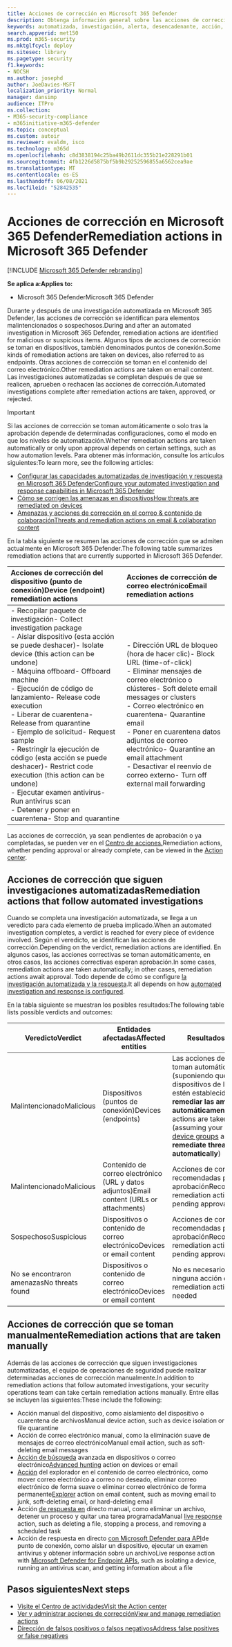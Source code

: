 ```yaml
---
title: Acciones de corrección en Microsoft 365 Defender
description: Obtenga información general sobre las acciones de corrección que siguen las investigaciones automatizadas en Microsoft 365 Defender
keywords: automatizada, investigación, alerta, desencadenante, acción, corrección
search.appverid: met150
ms.prod: m365-security
ms.mktglfcycl: deploy
ms.sitesec: library
ms.pagetype: security
f1.keywords:
- NOCSH
ms.author: josephd
author: JoeDavies-MSFT
localization_priority: Normal
manager: dansimp
audience: ITPro
ms.collection:
- M365-security-compliance
- m365initiative-m365-defender
ms.topic: conceptual
ms.custom: autoir
ms.reviewer: evaldm, isco
ms.technology: m365d
ms.openlocfilehash: c8d3838194c25ba49b2611dc355b21e228291b01
ms.sourcegitcommit: 4fb1226d5875bf5b9b29252596855a6562cea9ae
ms.translationtype: MT
ms.contentlocale: es-ES
ms.lasthandoff: 06/08/2021
ms.locfileid: "52842535"
---
```

# <a name="remediation-actions-in-microsoft-365-defender"></a><span data-ttu-id="70557-104">Acciones de corrección en Microsoft 365 Defender</span><span class="sxs-lookup"><span data-stu-id="70557-104">Remediation actions in Microsoft 365 Defender</span></span>

[!INCLUDE [Microsoft 365 Defender rebranding](../includes/microsoft-defender.md)]


<span data-ttu-id="70557-105">**Se aplica a:**</span><span class="sxs-lookup"><span data-stu-id="70557-105">**Applies to:**</span></span>
- <span data-ttu-id="70557-106">Microsoft 365 Defender</span><span class="sxs-lookup"><span data-stu-id="70557-106">Microsoft 365 Defender</span></span>

<span data-ttu-id="70557-107">Durante y después de una investigación automatizada en Microsoft 365 Defender, las acciones de corrección se identifican para elementos malintencionados o sospechosos.</span><span class="sxs-lookup"><span data-stu-id="70557-107">During and after an automated investigation in Microsoft 365 Defender, remediation actions are identified for malicious or suspicious items.</span></span> <span data-ttu-id="70557-108">Algunos tipos de acciones de corrección se toman en dispositivos, también denominados puntos de conexión.</span><span class="sxs-lookup"><span data-stu-id="70557-108">Some kinds of remediation actions are taken on devices, also referred to as endpoints.</span></span> <span data-ttu-id="70557-109">Otras acciones de corrección se toman en el contenido del correo electrónico.</span><span class="sxs-lookup"><span data-stu-id="70557-109">Other remediation actions are taken on email content.</span></span> <span data-ttu-id="70557-110">Las investigaciones automatizadas se completan después de que se realicen, aprueben o rechacen las acciones de corrección.</span><span class="sxs-lookup"><span data-stu-id="70557-110">Automated investigations complete after remediation actions are taken, approved, or rejected.</span></span>

> [!IMPORTANT]
> <span data-ttu-id="70557-111">Si las acciones de corrección se toman automáticamente o solo tras la aprobación depende de determinadas configuraciones, como el modo en que los niveles de automatización.</span><span class="sxs-lookup"><span data-stu-id="70557-111">Whether remediation actions are taken automatically or only upon approval depends on certain settings, such as how automation levels.</span></span> <span data-ttu-id="70557-112">Para obtener más información, consulte los artículos siguientes:</span><span class="sxs-lookup"><span data-stu-id="70557-112">To learn more, see the following articles:</span></span>
> - [<span data-ttu-id="70557-113">Configurar las capacidades automatizadas de investigación y respuesta en Microsoft 365 Defender</span><span class="sxs-lookup"><span data-stu-id="70557-113">Configure your automated investigation and response capabilities in Microsoft 365 Defender</span></span>](m365d-configure-auto-investigation-response.md)
> - [<span data-ttu-id="70557-114">Cómo se corrigen las amenazas en dispositivos</span><span class="sxs-lookup"><span data-stu-id="70557-114">How threats are remediated on devices</span></span>](../defender-endpoint/automated-investigations.md)
> - [<span data-ttu-id="70557-115">Amenazas y acciones de corrección en el correo & contenido de colaboración</span><span class="sxs-lookup"><span data-stu-id="70557-115">Threats and remediation actions on email & collaboration content</span></span>](../office-365-security/air-remediation-actions.md#threats-and-remediation-actions)

<span data-ttu-id="70557-116">En la tabla siguiente se resumen las acciones de corrección que se admiten actualmente en Microsoft 365 Defender.</span><span class="sxs-lookup"><span data-stu-id="70557-116">The following table summarizes remediation actions that are currently supported in Microsoft 365 Defender.</span></span> 

|<span data-ttu-id="70557-117">Acciones de corrección del dispositivo (punto de conexión)</span><span class="sxs-lookup"><span data-stu-id="70557-117">Device (endpoint) remediation actions</span></span>  |<span data-ttu-id="70557-118">Acciones de corrección de correo electrónico</span><span class="sxs-lookup"><span data-stu-id="70557-118">Email remediation actions</span></span>  |
|:---------|:---------|
|<span data-ttu-id="70557-119">- Recopilar paquete de investigación</span><span class="sxs-lookup"><span data-stu-id="70557-119">- Collect investigation package</span></span> <br/><span data-ttu-id="70557-120">- Aislar dispositivo (esta acción se puede deshacer)</span><span class="sxs-lookup"><span data-stu-id="70557-120">- Isolate device (this action can be undone)</span></span><br/><span data-ttu-id="70557-121">- Máquina offboard</span><span class="sxs-lookup"><span data-stu-id="70557-121">- Offboard machine</span></span> <br/><span data-ttu-id="70557-122">- Ejecución de código de lanzamiento</span><span class="sxs-lookup"><span data-stu-id="70557-122">- Release code execution</span></span> <br/><span data-ttu-id="70557-123">- Liberar de cuarentena</span><span class="sxs-lookup"><span data-stu-id="70557-123">- Release from quarantine</span></span> <br/><span data-ttu-id="70557-124">- Ejemplo de solicitud</span><span class="sxs-lookup"><span data-stu-id="70557-124">- Request sample</span></span> <br/><span data-ttu-id="70557-125">- Restringir la ejecución de código (esta acción se puede deshacer)</span><span class="sxs-lookup"><span data-stu-id="70557-125">- Restrict code execution (this action can be undone)</span></span> <br/><span data-ttu-id="70557-126">- Ejecutar examen antivirus</span><span class="sxs-lookup"><span data-stu-id="70557-126">- Run antivirus scan</span></span> <br/><span data-ttu-id="70557-127">- Detener y poner en cuarentena</span><span class="sxs-lookup"><span data-stu-id="70557-127">- Stop and quarantine</span></span>      |<span data-ttu-id="70557-128">- Dirección URL de bloqueo (hora de hacer clic)</span><span class="sxs-lookup"><span data-stu-id="70557-128">- Block URL (time-of-click)</span></span><br/><span data-ttu-id="70557-129">- Eliminar mensajes de correo electrónico o clústeres</span><span class="sxs-lookup"><span data-stu-id="70557-129">- Soft delete email messages or clusters</span></span><br/><span data-ttu-id="70557-130">- Correo electrónico en cuarentena</span><span class="sxs-lookup"><span data-stu-id="70557-130">- Quarantine email</span></span><br/><span data-ttu-id="70557-131">- Poner en cuarentena datos adjuntos de correo electrónico</span><span class="sxs-lookup"><span data-stu-id="70557-131">- Quarantine an email attachment</span></span><br/><span data-ttu-id="70557-132">- Desactivar el reenvío de correo externo</span><span class="sxs-lookup"><span data-stu-id="70557-132">- Turn off external mail forwarding</span></span>          |

<span data-ttu-id="70557-133">Las acciones de corrección, ya sean pendientes de aprobación o ya completadas, se pueden ver en el [Centro de acciones.](m365d-action-center.md)</span><span class="sxs-lookup"><span data-stu-id="70557-133">Remediation actions, whether pending approval or already complete, can be viewed in the [Action center](m365d-action-center.md).</span></span>

## <a name="remediation-actions-that-follow-automated-investigations"></a><span data-ttu-id="70557-134">Acciones de corrección que siguen investigaciones automatizadas</span><span class="sxs-lookup"><span data-stu-id="70557-134">Remediation actions that follow automated investigations</span></span>

<span data-ttu-id="70557-135">Cuando se completa una investigación automatizada, se llega a un veredicto para cada elemento de prueba implicado.</span><span class="sxs-lookup"><span data-stu-id="70557-135">When an automated investigation completes, a verdict is reached for every piece of evidence involved.</span></span> <span data-ttu-id="70557-136">Según el veredicto, se identifican las acciones de corrección.</span><span class="sxs-lookup"><span data-stu-id="70557-136">Depending on the verdict, remediation actions are identified.</span></span> <span data-ttu-id="70557-137">En algunos casos, las acciones correctivas se toman automáticamente, en otros casos, las acciones correctivas esperan aprobación.</span><span class="sxs-lookup"><span data-stu-id="70557-137">In some cases, remediation actions are taken automatically; in other cases, remediation actions await approval.</span></span> <span data-ttu-id="70557-138">Todo depende de cómo se configure [la investigación automatizada y la respuesta](m365d-configure-auto-investigation-response.md).</span><span class="sxs-lookup"><span data-stu-id="70557-138">It all depends on how [automated investigation and response is configured](m365d-configure-auto-investigation-response.md).</span></span>

<span data-ttu-id="70557-139">En la tabla siguiente se muestran los posibles resultados:</span><span class="sxs-lookup"><span data-stu-id="70557-139">The following table lists possible verdicts and outcomes:</span></span>

| <span data-ttu-id="70557-140">Veredicto</span><span class="sxs-lookup"><span data-stu-id="70557-140">Verdict</span></span>    | <span data-ttu-id="70557-141">Entidades afectadas</span><span class="sxs-lookup"><span data-stu-id="70557-141">Affected entities</span></span>    | <span data-ttu-id="70557-142">Resultados</span><span class="sxs-lookup"><span data-stu-id="70557-142">Outcomes</span></span>|
|------|------|------|
| <span data-ttu-id="70557-143">Malintencionado</span><span class="sxs-lookup"><span data-stu-id="70557-143">Malicious</span></span>    | <span data-ttu-id="70557-144">Dispositivos (puntos de conexión)</span><span class="sxs-lookup"><span data-stu-id="70557-144">Devices (endpoints)</span></span>    | <span data-ttu-id="70557-145">Las acciones de corrección se toman automáticamente [](m365d-configure-auto-investigation-response.md#review-or-change-the-automation-level-for-device-groups) (suponiendo que los grupos de dispositivos de la organización estén establecidos en **Full - remediar las amenazas automáticamente)**</span><span class="sxs-lookup"><span data-stu-id="70557-145">Remediation actions are taken automatically (assuming your organization's [device groups](m365d-configure-auto-investigation-response.md#review-or-change-the-automation-level-for-device-groups) are set to **Full - remediate threats automatically**)</span></span>|
| <span data-ttu-id="70557-146">Malintencionado</span><span class="sxs-lookup"><span data-stu-id="70557-146">Malicious</span></span>    | <span data-ttu-id="70557-147">Contenido de correo electrónico (URL y datos adjuntos)</span><span class="sxs-lookup"><span data-stu-id="70557-147">Email content (URLs or attachments)</span></span> | <span data-ttu-id="70557-148">Acciones de corrección recomendadas pendientes de aprobación</span><span class="sxs-lookup"><span data-stu-id="70557-148">Recommended remediation actions are pending approval</span></span>|
| <span data-ttu-id="70557-149">Sospechoso</span><span class="sxs-lookup"><span data-stu-id="70557-149">Suspicious</span></span>    | <span data-ttu-id="70557-150">Dispositivos o contenido de correo electrónico</span><span class="sxs-lookup"><span data-stu-id="70557-150">Devices or email content</span></span> | <span data-ttu-id="70557-151">Acciones de corrección recomendadas pendientes de aprobación</span><span class="sxs-lookup"><span data-stu-id="70557-151">Recommended remediation actions are pending approval</span></span>|
| <span data-ttu-id="70557-152">No se encontraron amenazas</span><span class="sxs-lookup"><span data-stu-id="70557-152">No threats found</span></span>    | <span data-ttu-id="70557-153">Dispositivos o contenido de correo electrónico</span><span class="sxs-lookup"><span data-stu-id="70557-153">Devices or email content</span></span>    | <span data-ttu-id="70557-154">No es necesario realizar ninguna acción correctiva</span><span class="sxs-lookup"><span data-stu-id="70557-154">No remediation actions are needed</span></span>|


## <a name="remediation-actions-that-are-taken-manually"></a><span data-ttu-id="70557-155">Acciones de corrección que se toman manualmente</span><span class="sxs-lookup"><span data-stu-id="70557-155">Remediation actions that are taken manually</span></span>

<span data-ttu-id="70557-156">Además de las acciones de corrección que siguen investigaciones automatizadas, el equipo de operaciones de seguridad puede realizar determinadas acciones de corrección manualmente.</span><span class="sxs-lookup"><span data-stu-id="70557-156">In addition to remediation actions that follow automated investigations, your security operations team can take certain remediation actions manually.</span></span> <span data-ttu-id="70557-157">Entre ellas se incluyen las siguientes:</span><span class="sxs-lookup"><span data-stu-id="70557-157">These include the following:</span></span>

- <span data-ttu-id="70557-158">Acción manual del dispositivo, como aislamiento del dispositivo o cuarentena de archivos</span><span class="sxs-lookup"><span data-stu-id="70557-158">Manual device action, such as device isolation or file quarantine</span></span>
- <span data-ttu-id="70557-159">Acción de correo electrónico manual, como la eliminación suave de mensajes de correo electrónico</span><span class="sxs-lookup"><span data-stu-id="70557-159">Manual email action, such as soft-deleting email messages</span></span> 
- <span data-ttu-id="70557-160">[Acción de búsqueda](../defender-endpoint/advanced-hunting-overview.md) avanzada en dispositivos o correo electrónico</span><span class="sxs-lookup"><span data-stu-id="70557-160">[Advanced hunting](../defender-endpoint/advanced-hunting-overview.md) action on devices or email</span></span>
- <span data-ttu-id="70557-161">[Acción](../office-365-security/threat-explorer.md) del explorador en el contenido de correo electrónico, como mover correo electrónico a correo no deseado, eliminar correo electrónico de forma suave o eliminar correo electrónico de forma permanente</span><span class="sxs-lookup"><span data-stu-id="70557-161">[Explorer](../office-365-security/threat-explorer.md) action on email content, such as moving email to junk, soft-deleting email, or hard-deleting email</span></span>
- <span data-ttu-id="70557-162">Acción [de respuesta en](/windows/security/threat-protection/microsoft-defender-atp/live-response) directo manual, como eliminar un archivo, detener un proceso y quitar una tarea programada</span><span class="sxs-lookup"><span data-stu-id="70557-162">Manual [live response](/windows/security/threat-protection/microsoft-defender-atp/live-response) action, such as deleting a file, stopping a process, and removing a scheduled task</span></span>
- <span data-ttu-id="70557-163">Acción de respuesta en directo [con Microsoft Defender para API](../defender-endpoint/management-apis.md#microsoft-defender-for-endpoint-apis)de punto de conexión, como aislar un dispositivo, ejecutar un examen antivirus y obtener información sobre un archivo</span><span class="sxs-lookup"><span data-stu-id="70557-163">Live response action with [Microsoft Defender for Endpoint APIs](../defender-endpoint/management-apis.md#microsoft-defender-for-endpoint-apis), such as isolating a device, running an antivirus scan, and getting information about a file</span></span>

## <a name="next-steps"></a><span data-ttu-id="70557-164">Pasos siguientes</span><span class="sxs-lookup"><span data-stu-id="70557-164">Next steps</span></span>

- [<span data-ttu-id="70557-165">Visite el Centro de actividades</span><span class="sxs-lookup"><span data-stu-id="70557-165">Visit the Action center</span></span>](m365d-action-center.md)
- [<span data-ttu-id="70557-166">Ver y administrar acciones de corrección</span><span class="sxs-lookup"><span data-stu-id="70557-166">View and manage remediation actions</span></span>](m365d-autoir-actions.md)
- [<span data-ttu-id="70557-167">Dirección de falsos positivos o falsos negativos</span><span class="sxs-lookup"><span data-stu-id="70557-167">Address false positives or false negatives</span></span>](m365d-autoir-report-false-positives-negatives.md)
